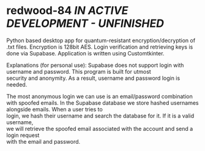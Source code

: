 # redwood-84 *IN ACTIVE DEVELOPMENT - UNFINISHED*
Python based desktop app for quantum-resistant encryption/decryption of .txt files.
Encryption is 128bit AES.
Login verification and retrieving keys is done via Supabase.
Application is written using Customtkinter.

Explanations (for personal use):
Supabase does not support login with username and password. This program is built for utmost  
security and anonymity. As a result, username and password login is needed.  

The most anonymous login we can use is an email/password combination with spoofed emails.
In the Supabase database we store hashed usernames alongside emails. When a user tries to  
login, we hash their username and search the database for it. If it is a valid username,  
we will retrieve the spoofed email associated with the account and send a login request  
with the email and password.
